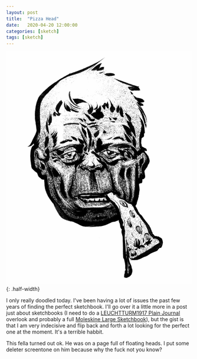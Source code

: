```yaml
---
layout: post
title:  "Pizza Head"
date:   2020-04-20 12:00:00
categories: [sketch]
tags: [sketch]
---
```


![Pizza Head Sketch with Deleter Screentones](/assets/img/pizza-head.jpg){: .half-width}


I only really doodled today.  I've been having a lot of issues the past few years of finding the perfect sketchbook.  I'll go over it a little more in a post just about sketchbooks (I need to do a [LEUCHTTURM1917 Plain Journal](https://www.leuchtturm1917.us/notebook-medium-a5-hardcover-251-numbered-pages-5-3-4-x-8-1-4-in.html "LEUCHTTURM1917") overlook and probably a full [Moleskine Large Sketchbook](https://us.moleskine.com/sketchbook-black/p0437 "Moleskine")), but the gist is that I am very indecisive and flip back and forth a lot looking for the perfect one at the moment.  It's a terrible habbit.

This fella turned out ok.  He was on a page full of floating heads.  I put some deleter screentone on him because why the fuck not you know?
